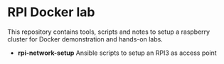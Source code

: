 # RPI Docker lab

This repository contains tools, scripts and notes to setup a raspberry cluster for Docker demonstration and hands-on labs.

* **rpi-network-setup**  Ansible scripts to setup an RPI3 as access point
